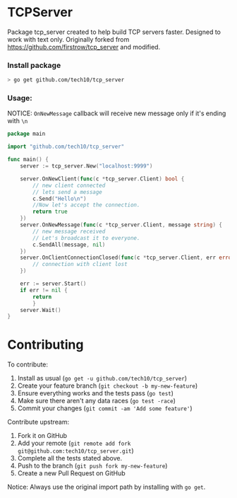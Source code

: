 # TCPServer
Package tcp_server created to help build TCP servers faster. Designed to work with text only.
Originally forked from https://github.com/firstrow/tcp_server and modified.

### Install package

``` bash
> go get github.com/tech10/tcp_server
```

### Usage:

NOTICE: `OnNewMessage` callback will receive new message only if it's ending with `\n`

``` go
package main

import "github.com/tech10/tcp_server"

func main() {
	server := tcp_server.New("localhost:9999")

	server.OnNewClient(func(c *tcp_server.Client) bool {
		// new client connected
		// lets send a message
		c.Send("Hello\n")
		//Now let's accept the connection.
		return true
	})
	server.OnNewMessage(func(c *tcp_server.Client, message string) {
		// new message received
		// Let's broadcast it to everyone.
		c.SendAll(message, nil)
	})
	server.OnClientConnectionClosed(func(c *tcp_server.Client, err error) {
		// connection with client lost
	})

	err := server.Start()
	if err != nil {
		return
		}
	server.Wait()
}
```

# Contributing

To contribute:

1. Install as usual (`go get -u github.com/tech10/tcp_server`)
2. Create your feature branch (`git checkout -b my-new-feature`)
3. Ensure everything works and the tests pass (`go test`)
4. Make sure there aren't any data races (`go test -race`)
5. Commit your changes (`git commit -am 'Add some feature'`)

Contribute upstream:

1. Fork it on GitHub
2. Add your remote (`git remote add fork git@github.com:tech10/tcp_server.git`)
3. Complete all the tests stated above.
4. Push to the branch (`git push fork my-new-feature`)
5. Create a new Pull Request on GitHub

Notice: Always use the original import path by installing with `go get`.

